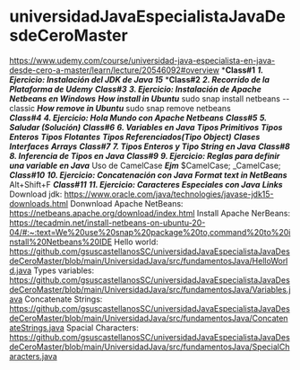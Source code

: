 # universidadJavaEspecialistaJavaDesdeCeroMaster
https://www.udemy.com/course/universidad-java-especialista-en-java-desde-cero-a-master/learn/lecture/20546092#overview
***Class#1**
    ***1. Ejercicio: Instalación del JDK de Java 15***
***Class#2**
    ***2. Recorrido de la Plataforma de Udemy***
***Class#3***
    ***3. Ejercicio: Instalación de Apache Netbeans en Windows***
       ***How install in Ubuntu***
           sudo snap install netbeans --classic
        ***How remove in Ubuntu***
           sudo snap remove netbeans    
***Class#4***
    ***4. Ejercicio: Hola Mundo con Apache Netbeans***
***Class#5***
    ***5. Saludar (Solución)***
***Class#6***
    ***6. Variables en Java***
        ***Tipos Primitivos***
            ***Tipos Enteros***
            ***Tipos Flotantes***
        ***Tipos Referenciados(Tipo Object)***
            ***Clases***
            ***Interfaces***
            ***Arrays***
***Class#7***
    ***7. Tipos Enteros y Tipo String en Java***
***Class#8***
    ***8. Inferencia de Tipos en Java***
***Class#9***
    ***9. Ejercicio: Reglas para definir una variable en Java***
        Uso de CamelCase
        ***Ejm***
            $CamelCase;
            _CamelCase;
***Class#10***
    ***10. Ejercicio: Concatenación con Java***
        ***Format text in NetBeans***
            Alt+Shift+F
***Class#11***
    ***11. Ejercicio: Caracteres Especiales con Java***
***Links***
    Download jdk:
        https://www.oracle.com/java/technologies/javase-jdk15-downloads.html
    Donwnload Apache NetBeans:
        https://netbeans.apache.org/download/index.html
    Install Apache NerBeans:
        https://tecadmin.net/install-netbeans-on-ubuntu-20-04/#:~:text=We%20use%20snap%20package%20to,command%20to%20install%20Netbeans%20IDE
    Hello world:
        https://github.com/gsuscastellanosSC/universidadJavaEspecialistaJavaDesdeCeroMaster/blob/main/UniversidadJava/src/fundamentosJava/HelloWorld.java
    Types variables:
        https://github.com/gsuscastellanosSC/universidadJavaEspecialistaJavaDesdeCeroMaster/blob/main/UniversidadJava/src/fundamentosJava/Variables.java
    Concatenate Strings:
        https://github.com/gsuscastellanosSC/universidadJavaEspecialistaJavaDesdeCeroMaster/blob/main/UniversidadJava/src/fundamentosJava/ConcatenateStrings.java
    Spacial Characters:
        https://github.com/gsuscastellanosSC/universidadJavaEspecialistaJavaDesdeCeroMaster/blob/main/UniversidadJava/src/fundamentosJava/SpecialCharacters.java